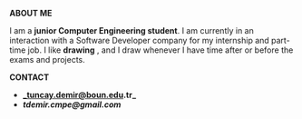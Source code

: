 **ABOUT ME**

I am a **junior Computer Engineering student**.
I am currently in an interaction with a Software Developer company for my internship and part-time job.
I like **drawing** , and I draw whenever I have time after or before the exams and projects.


**CONTACT**

  * **_tuncay.demir@boun.edu.tr_**
  * **_tdemir.cmpe@gmail.com_**